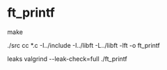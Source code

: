# ft_printf
make

./src
cc *.c -I../include -I../libft -L../libft -lft -o ft_printf

leaks
valgrind --leak-check=full ./ft_printf
